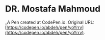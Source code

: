 # DR. Mostafa Mahmoud
 _A Pen created at CodePen.io. Original URL: [https://codepen.io/abdeh/pen/yoYrrv](https://codepen.io/abdeh/pen/yoYrrv).

 